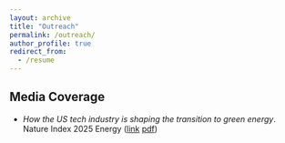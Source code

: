 ```yaml
---
layout: archive
title: "Outreach"
permalink: /outreach/
author_profile: true
redirect_from:
  - /resume
---
```

Media Coverage
---
* _How the US tech industry is shaping the transition to green energy_. Nature Index 2025 Energy ([link](https://www.nature.com/articles/d41586-025-00743-7) [pdf](files/nature2025.pdf))

